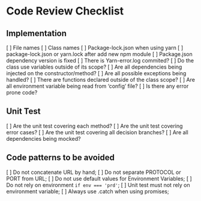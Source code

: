 # Code Review Checklist

## Implementation
[ ] File names
[ ] Class names
[ ] Package-lock.json when using yarn
[ ] package-lock.json or yarn.lock after add new npm module
[ ] Package.json dependency version is fixed
[ ] There is Yarn-error.log commited?
[ ] Do the class use variables outside of its scope?
[ ] Are all dependencies being injected on the constructor/method?
[ ] Are all possible exceptions being handled?
[ ] There are functions declared outside of the class scope?
[ ] Are all environment variable being read from ‘config’ file?
[ ] Is there any error prone code?

## Unit Test
[ ] Are the unit test covering each method?
[ ] Are the unit test covering error cases?
[ ] Are the unit test covering all decision branches?
[ ] Are all dependencies being mocked?

## Code patterns to be avoided
[ ] Do not concatenate URL by hand;
[ ] Do not separate PROTOCOL or PORT from URL;
[ ] Do not use default values for Environment Variables;
[ ] Do not rely on environment `if env === 'prd'`;
[ ] Unit test must not rely on environment variable;
[ ] Always use .catch when using promises;
